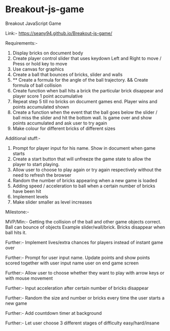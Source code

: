# Breakout-js-game

Breakout JavaScript Game

Link:- https://seany94.github.io/Breakout-js-game/

Requirements:-
1. Display bricks on document body
2. Create player control slider that uses keydown Left and Right to move / Press or hold key to move
3. Use canvas for graphics
4. Create a ball that bounces of bricks, slider and walls
5. ** Create a formula for the angle of the ball trajectory. && Create formula of ball collision
5. Create function when ball hits a brick the particular brick disappear and player score 1 point accumulative
6. Repeat step 5 till no bricks on document games end. Player wins and points accumulated shown
7. Create a function when the event that the ball goes below the slider / ball miss the slider and hit the bottom wall. Is game over and show points accumulated and ask user to try again
8. Make colour for different bricks of different sizes


Additional stuff:-
1. Prompt for player input for his name. Show in document when game starts
2. Create a start button that will unfreeze the game state to allow the player to start playing. 
3. Allow user to choose to play again or try again respectively without the need to refresh the browser
4. Random the number of bricks appearing when a new game is loaded
5. Adding speed / acceleration to ball when a certain number of bricks have been hit
6. Implement levels
7. Make slider smaller as level increases

Milestone:-

MVP/Min:- Getting the collision of the ball and other game objects correct. Ball can bounce of objects Example slider/wall/brick. Bricks disappear when ball hits it.

Further:- Implement lives/extra chances for players instead of instant game over

Further:- Prompt for user input name. Update points and show points scored together with user input name user on end game screen

Further:- Allow user to choose whether they want to play with arrow keys or with mouse movement

Further:- Input acceleration after certain number of bricks disappear

Further:- Random the size and number or bricks every time the user starts a new game

Further:- Add countdown timer at background 

Further:- Let user choose 3 different stages of difficulty easy/hard/insane
